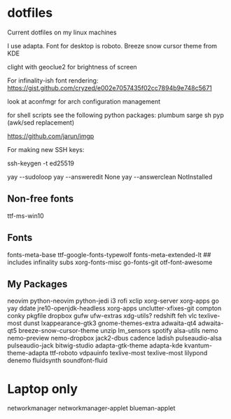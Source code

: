 # dotfiles
Current dotfiles on my linux machines

I use adapta.
Font for desktop is roboto.
Breeze snow cursor theme from KDE

clight with geoclue2 for brightness of screen

For infinality-ish font rendering:
https://gist.github.com/cryzed/e002e7057435f02cc7894b9e748c5671


look at aconfmgr for arch configuration management

for shell scripts see the following python packages:
plumbum
sarge
sh
pyp (awk/sed replacement)

https://github.com/jarun/imgp

For making new SSH keys:

  ssh-keygen -t ed25519


yay --sudoloop
yay --answeredit None
yay --answerclean NotInstalled


## Non-free fonts
ttf-ms-win10

## Fonts
fonts-meta-base
ttf-google-fonts-typewolf
fonts-meta-extended-lt ## includes infinality subs
xorg-fonts-misc
go-fonts-git
otf-font-awesome

## My Packages
neovim
python-neovim
python-jedi
i3
rofi
xclip
xorg-server
xorg-apps
go
yay
ddate
jre10-openjdk-headless
xorg-apps
unclutter-xfixes-git
compton
conky
pkgfile
dropbox
gufw
ufw-extras
xdg-utils?
redshift
feh
vlc
texlive-most
dunst
lxappearance-gtk3
gnome-themes-extra
adwaita-qt4
adwaita-qt5
breeze-snow-cursor-theme
unzip
lm_sensors
spotify
alsa-utils
nemo
nemo-preview
nemo-dropbox
jack2-dbus
cadence
ladish
pulseaudio-alsa
pulseaudio-jack
bitwig-studio
adapta-gtk-theme
adapta-kde
kvantum-theme-adapta
ttf-roboto
vdpauinfo
texlive-most
texlive-most
lilypond
denemo
fluidsynth
soundfont-fluid

# Laptop only
networkmanager
networkmanager-applet
blueman-applet
